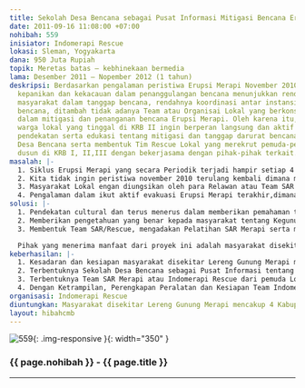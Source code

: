 ```yaml
---
title: Sekolah Desa Bencana sebagai Pusat Informasi Mitigasi Bencana Erupsi Merapi
date: 2011-09-16 11:08:00 +07:00
nohibah: 559
inisiator: Indomerapi Rescue
lokasi: Sleman, Yogyakarta
dana: 950 Juta Rupiah
topik: Meretas batas – kebhinekaan bermedia
lama: Desember 2011 – Nopember 2012 (1 tahun)
deskripsi: Berdasarkan pengalaman peristiwa Erupsi Merapi November 2010, terjadinya
  kepanikan dan kekacauan dalam penanggulangan bencana menunjukkan rendahnya kesadaran/kesiapan
  masyarakat dalam tanggap bencana, rendahnya koordinasi antar instansi dalam mitigasi
  bencana, ditambah tidak adanya Team atau Organisai Lokal yang berkonsentrasi Khusus
  dalam mitigasi dan penanganan bencana Erupsi Merapi. Oleh karena itu, kami sebagai
  warga lokal yang tinggal di KRB II ingin berperan langsung dan aktif dalam melakukan
  pendekatan serta edukasi tentang mitigasi dan tanggap darurat bencana melalui Sekolah
  Desa Bencana serta membentuk Tim Rescue Lokal yang merekrut pemuda-pemuda di setiap
  dusun di KRB I, II,III dengan bekerjasama dengan pihak-pihak terkait.
masalah: |-
  1. Siklus Erupsi Merapi yang secara Periodik terjadi hampir setiap 4 tahun sekali banyak menimbulkan dampak kerugian bagi Masyarakat disekitar Lereng Gunung Merapi.
  2. Kita tidak ingin peristiwa november 2010 terulang kembali dimana masyarakat lebih mempercayai hal-hal mistis/tahayul daripada informasi ilmiah yang dikeluarkan BNPB yang mengakibatkan jatuhnya banyak korban jiwa.
  3. Masyarakat Lokal engan diungsikan oleh para Relawan atau Team SAR yang datang dari berbagai daerah bahkan luar negri, karena penduduk lokal merasa lebih tahu tentang seluk-beluk Merapi di banding orang dari luar daerah, untuk itu kami sebagai Pemuda lokal akan ikut aktif menyadarkan dan mengevakuasi masyarakat lokal dilingkungan kami dengan pendekatan kekeluargaan dan kemasyarakatan bersama ketika aktifitas Gunung Merapi meningkat atau membahayakan.
  4. Pengalaman dalam ikut aktif evakuasi Erupsi Merapi terakhir,dimana jalur-jalur atau jalan evakuasi banyak yang terhalang oleh Pepohonan, terutama Pohon Salak Pondoh dan Bambu yang roboh ditengah jalan menjadi kendala proses evakuasi krn kendaraan evakuasi tidak dapat melaluinya, dengan bekerjasama penduduk/pemuda lokal yang lebih mengetahui jalan tembus/jalur alternatif yang aman dan dapat ditembus sebagai pemandu bagi Relawan atau Team SAR dari luar daerah.
solusi: |-
  1. Pendekatan cultural dan terus menerus dalam memberikan pemahaman tentang edukasi manajemen bencana agar lebih siap dalam menghadapi , sebelum, saat dan setelah terjadi bencana.
  2. Memberikan pengetahuan yang benar kepada masyarakat tentang Kegunungapian mulai usia dini melalui Sekolah Desa Bencana yang akan menjadi Pusat Informasi dan Pusat Study tentang Gunung Merapi bagi Masyarakat yang tinggal disekitar Lereng Gunung Merapi maupun Masyarakat umum dari berbagai daerah yang ingin belajar dalam Penanganan Mitigasi Bencana khususnya tentang gunung berapi yang banyak terdapat di Indonesia.
  3. Membentuk Team SAR/Rescue, mengadakan Pelatihan SAR Merapi serta melengkapi sarana dan Prasarana Team SAR, yang direkrut dari perwakilan/tokoh Pemuda Lokal dari seluruh dusun yang masuk dalam KRB I, II, III, sehingga saat diperlukan mereka akan dapat dengan mudah menyadarkan keluarganya untuk mengikuti anjuran pemerintah/BNPB.

  Pihak yang menerima manfaat dari proyek ini adalah masyarakat disekitar Lereng Gunung Merapi mencakup 4 Kabupaten: Sleman, Magelang, Klaten dan Boyolali. Khususnya Masyarakat Sleman yang berbatasab langsung dengan puncak Merapi dan tinggal di KRB I, II, III, yaitu masyarakat yang tinggal di 3 Kecamatan: Turi, Pakem dan Cangkringan. Lebih Khusus lagi Masyarakat Turi yang tinggal di Desa/Kalurahan Wonokerto yang merupakan Desa/ Kalurahan teratas yang berbatasan langsung dengan puncak Merapi, seperti yang ditempati oleh pengusul dari Kenteng, Wonokerto, Turi, Sleman, dengan Jumlah Penduduk di Kalurahan Wonokerto sebanyak 8.000 orang lebih.
keberhasilan: |-
  1. Kesadaran dan kesiapan masyarakat disekitar Lereng Gunung Merapi menghadapi Erupsi Merapi atau berbagai bencana dengan siklus alamiah Gunung Merapi.
  2. Terbentuknya Sekolah Desa Bencana sebagai Pusat Informasi tentang Mitigasi Bencana Erupsi Merapi, sebagi media penyampai informasi dari Pemerintah/BNPB ke Masyarakat Lokal.
  3. Terbentuknya Team SAR Merapi atau Indomerapi Rescue dari pemuda Lokal, sekaligus sebagai Garda depan dalam Penanganan Mitigasi Bencana dan Tanggap Darurat serta Pemandu bagi Relawan atau SAR dari luar daerah.
  4. Dengan Ketrampilan, Perengkapan Peralatan dan Kesiapan Team Indomerapi Rescue untuk dikirim ke daerah lain diseluruh Indonesia yang mengalami bencana alam.
organisasi: Indomerapi Rescue
diuntungkan: Masyarakat disekitar Lereng Gunung Merapi mencakup 4 Kabupaten: Sleman, Magelang, Klaten dan Boyolali. Khususnya Masyarakat Sleman yang berbatasab langsung dengan puncak Merapi dan tinggal di KRB I, II, III, yaitu masyarakat yang tinggal di 3 Kecamatan: Turi, Pakem dan Cangkringan. Lebih Khusus lagi Masyarakat Turi yang tinggal di Desa/Kalurahan Wonokerto yang merupakan Desa/ Kalurahan teratas yang berbatasan langsung dengan puncak Merapi, seperti yang ditempati oleh pengusul dari Kenteng, Wonokerto, Turi, Sleman, dengan Jumlah Penduduk di Kalurahan Wonokerto sebanyak 8.000 orang lebih.
layout: hibahcmb
---
```


![559](/static/img/hibahcmb/559.png){: .img-responsive }{: width="350" }

### {{ page.nohibah }} - {{ page.title }}

---
